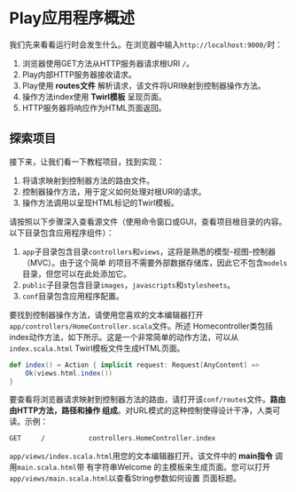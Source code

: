 Play应用程序概述
===================================================================================
我们先来看看运行时会发生什么。在浏览器中输入`http://localhost:9000/`时：
1. 浏览器使用GET方法从HTTP服务器请求根URI  `/`。
2. Play内部HTTP服务器接收请求。
3. Play使用 **routes文件** 解析请求，该文件将URI映射到控制器操作方法。
4. 操作方法index使用 **Twirl模板** 呈现页面。
5. HTTP服务器将响应作为HTML页面返回。

## 探索项目
接下来，让我们看一下教程项目，找到实现：
1. 将请求映射到控制器方法的路由文件。
2. 控制器操作方法，用于定义如何处理对根URI的请求。
3. 操作方法调用以呈现HTML标记的Twirl模板。

请按照以下步骤深入查看源文件（使用命令窗口或GUI，查看项目根目录的内容。以下目录包含应用程序组件）：
1. `app`子目录包含目录`controllers`和`views`，这将是熟悉的模型-视图-控制器（MVC）。由于这个简单
的项目不需要外部数据存储库，因此它不包含`models`目录，但您可以在此处添加它。
2. `public`子目录包含目录`images`，`javascripts`和`stylesheets`。
3. `conf`目录包含应用程序配置。

要找到控制器操作方法，请使用您喜欢的文本编辑器打开`app/controllers/HomeController.scala`文件。所述
Homecontroller类包括index动作方法，如下所示。这是一个非常简单的动作方法，可以从
`index.scala.html` Twirl模板文件生成HTML页面。
```scala
def index() = Action { implicit request: Request[AnyContent] =>
    Ok(views.html.index())
}
```
要查看将浏览器请求映射到控制器方法的路由，请打开该`conf/routes`文件。**路由由HTTP方法，路径和操作
组成**。对URL模式的这种控制使得设计干净，人类可读。示例：
```
GET     /           controllers.HomeController.index
```
`app/views/index.scala.html`用您的文本编辑器打开。该文件中的 **main指令** 调用`main.scala.html`带
有字符串Welcome 的主模板来生成页面。您可以打开`app/views/main.scala.html`以查看String参数如何设置
页面标题。
